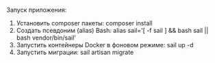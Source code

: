 Запуск приложения:

1. Установить composer пакеты:
   composer install
2. Создать псевдоним (alias) Bash:
   alias sail='[ -f sail ] && bash sail || bash vendor/bin/sail'
3. Запустить контейнеры Docker в фоновом режиме:
   sail up -d
4. Запустить миграции:
   sail artisan migrate
